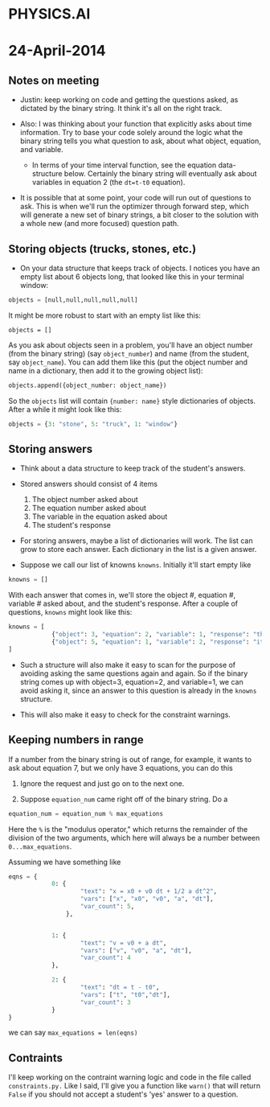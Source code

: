 # PHYSICS.AI

# 24-April-2014

## Notes on meeting

* Justin: keep working on code and getting the questions asked, as dictated by the binary string. It think it's all on the right track.

* Also: I was thinking about your function that explicitly asks about time information.  Try to base your code solely around the logic what the binary string tells you what question to ask, about what object, equation, and variable.  
  * In terms of your time interval function, see the equation data-structure below.  Certainly the binary string will eventually ask about variables in equation 2 (the `dt=t-t0` equation).

* It is possible that at some point, your code will run out of questions to ask.  This is when we'll run the optimizer through forward step, which will generate a new set of binary strings, a bit closer to the solution with a whole new (and more focused) question path.

## Storing objects (trucks, stones, etc.)
* On your data structure that keeps track of objects. I notices you have an empty list about 6 objects long, that looked like this in your terminal window:

```python
objects = [null,null,null,null,null]
```

It might be more robust to start with an empty list like this:

```objects = []```

As you ask about objects seen in a problem, you'll have an object number (from the binary string) (say `object_number`) and name (from the student, say `object_name`). You can add them like this (put the object number and name in a dictionary, then add it to the growing object list):

```python
objects.append({object_number: object_name})
```

So the `objects` list will contain `{number: name}` style dictionaries of objects. After a while it might look like this:

```python
objects = {3: "stone", 5: "truck", 1: "window"}
```

## Storing answers

* Think about a data structure to keep track of the student's answers.

* Stored answers should consist of 4 items
    1. The object number asked about
    1. The equation number asked about
    1. The variable in the equation asked about
    1. The student's response

* For storing answers, maybe a list of dictionaries will work.  The list can grow to store each answer. Each dictionary in the list is a given answer.  

* Suppose we call our list of knowns `knowns`. Initially it'll start empty like

```python
knowns = []
```

With each answer that comes in, we'll store the object #, equation #, variable # asked about, and the student's response. After a couple of questions, `knowns` might look like this:


```python
knowns = [
            {"object": 3, "equation": 2, "variable": 1, "response": "the speed of the stone after it accelerated"},
            {"object": 5, "equation": 1, "variable": 2, "response": "it says the the truck is initally at x=0"}
]
```

* Such a structure will also make it easy to scan for the purpose of avoiding asking the same questions again and again.  So if the binary string comes up with object=3, equation=2, and variable=1, we can avoid asking it, since an answer to this question is already in the `knowns` structure.

* This will also make it easy to check for the constraint warnings.

## Keeping numbers in range

If a number from the binary string is out of range, for example, it wants to ask about equation 7, but we only have 3 equations, you can do this

1. Ignore the request and just go on to the next one.

2. Suppose `equation_num` came right off of the binary string. Do a 

```python
equation_num = equation_num % max_equations
```

Here the `%` is the "modulus operator," which returns the remainder of the division of the two arguments, which here will always be a number between `0...max_equations`.

Assuming we have something like

```python
eqns = {
            0: {
                    "text": "x = x0 + v0 dt + 1/2 a dt^2", 
                    "vars": ["x", "x0", "v0", "a", "dt"],
                    "var_count": 5,
                },


            1: {
                    "text": "v = v0 + a dt",
                    "vars": ["v", "v0", "a", "dt"],
                    "var_count": 4
            },

            2: {
                    "text": "dt = t - t0",
                    "vars": ["t", "t0","dt"],
                    "var_count": 3
            }
}
```

we can say `max_equations = len(eqns)`

## Contraints

I'll keep working on the contraint warning logic and code in the file called `constraints.py.` Like I said, I'll give you a function like `warn()` that will return `False` if you should not accept a student's 'yes' answer to a question.